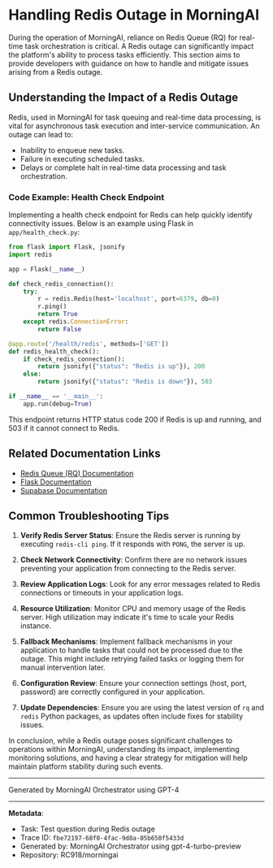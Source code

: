 # Handling Redis Outage in MorningAI

During the operation of MorningAI, reliance on Redis Queue (RQ) for real-time task orchestration is critical. A Redis outage can significantly impact the platform's ability to process tasks efficiently. This section aims to provide developers with guidance on how to handle and mitigate issues arising from a Redis outage.

## Understanding the Impact of a Redis Outage

Redis, used in MorningAI for task queuing and real-time data processing, is vital for asynchronous task execution and inter-service communication. An outage can lead to:

- Inability to enqueue new tasks.
- Failure in executing scheduled tasks.
- Delays or complete halt in real-time data processing and task orchestration.

### Code Example: Health Check Endpoint

Implementing a health check endpoint for Redis can help quickly identify connectivity issues. Below is an example using Flask in `app/health_check.py`:

```python
from flask import Flask, jsonify
import redis

app = Flask(__name__)

def check_redis_connection():
    try:
        r = redis.Redis(host='localhost', port=6379, db=0)
        r.ping()
        return True
    except redis.ConnectionError:
        return False

@app.route('/health/redis', methods=['GET'])
def redis_health_check():
    if check_redis_connection():
        return jsonify({"status": "Redis is up"}), 200
    else:
        return jsonify({"status": "Redis is down"}), 503

if __name__ == '__main__':
    app.run(debug=True)
```

This endpoint returns HTTP status code 200 if Redis is up and running, and 503 if it cannot connect to Redis.

## Related Documentation Links

- [Redis Queue (RQ) Documentation](https://python-rq.org/docs/)
- [Flask Documentation](https://flask.palletsprojects.com/en/2.0.x/)
- [Supabase Documentation](https://supabase.io/docs)

## Common Troubleshooting Tips

1. **Verify Redis Server Status**: Ensure the Redis server is running by executing `redis-cli ping`. If it responds with `PONG`, the server is up.

2. **Check Network Connectivity**: Confirm there are no network issues preventing your application from connecting to the Redis server.

3. **Review Application Logs**: Look for any error messages related to Redis connections or timeouts in your application logs.

4. **Resource Utilization**: Monitor CPU and memory usage of the Redis server. High utilization may indicate it's time to scale your Redis instance.

5. **Fallback Mechanisms**: Implement fallback mechanisms in your application to handle tasks that could not be processed due to the outage. This might include retrying failed tasks or logging them for manual intervention later.

6. **Configuration Review**: Ensure your connection settings (host, port, password) are correctly configured in your application.

7. **Update Dependencies**: Ensure you are using the latest version of `rq` and `redis` Python packages, as updates often include fixes for stability issues.

In conclusion, while a Redis outage poses significant challenges to operations within MorningAI, understanding its impact, implementing monitoring solutions, and having a clear strategy for mitigation will help maintain platform stability during such events.

---
Generated by MorningAI Orchestrator using GPT-4

---

**Metadata**:
- Task: Test question during Redis outage
- Trace ID: `fbe72197-68f0-4fac-9d8a-05b650f5433d`
- Generated by: MorningAI Orchestrator using gpt-4-turbo-preview
- Repository: RC918/morningai
